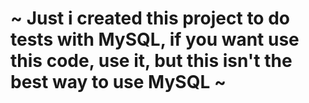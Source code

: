 # ~ Just i created this project to do tests with MySQL, if you want use this code, use it, but this isn't the best way to use MySQL ~
